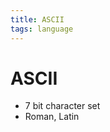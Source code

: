 ```yaml
---
title: ASCII
tags: language
---
```


# ASCII
- 7 bit character set
- Roman, Latin




















